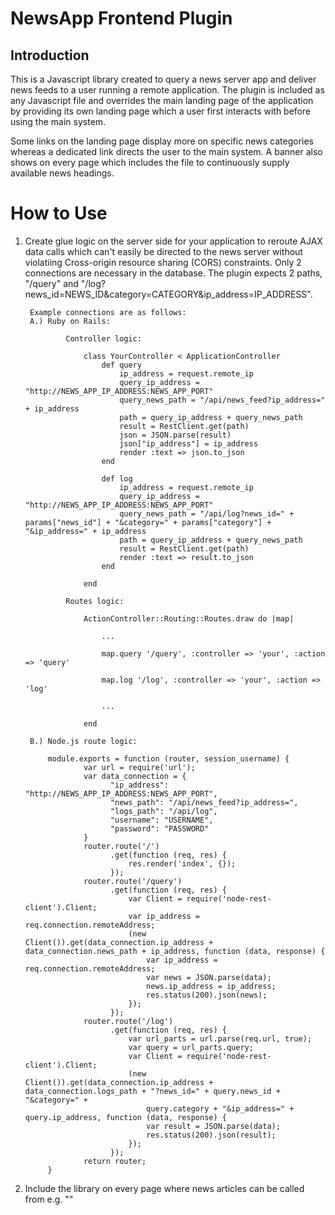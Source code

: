 NewsApp Frontend Plugin
=======================

Introduction
------------
This is a Javascript library created to query a news server app and deliver news
feeds to a user running a remote application. The plugin is included as any 
Javascript file and overrides the main landing page of the application by providing
its own landing page which a user first interacts with before using the main system.

Some links on the landing page display more on specific news categories whereas 
a dedicated link directs the user to the main system. A banner also shows on every
page which includes the file to continuously supply available news headings.

How to Use
==========

1. Create glue logic on the server side for your application to reroute AJAX data 
		calls which can't easily be directed to the news server without violatiing 
		Cross-origin resource sharing (CORS) constraints. Only 2 connections are 
		necessary in the database. The plugin expects 2 paths, "/query" and 
		"/log?news_id=NEWS_ID&category=CATEGORY&ip_address=IP_ADDRESS".
		
		Example connections are as follows:
		A.) Ruby on Rails:
			
				Controller logic:
				
					class YourController < ApplicationController				
						def query		
							ip_address = request.remote_ip			
							query_ip_address = "http://NEWS_APP_IP_ADDRESS:NEWS_APP_PORT"							
							query_news_path = "/api/news_feed?ip_address=" + ip_address
							path = query_ip_address + query_news_path										
							result = RestClient.get(path)									
							json = JSON.parse(result)							
							json["ip_address"] = ip_address												
							render :text => json.to_json
						end
					
						def log
							ip_address = request.remote_ip			
							query_ip_address = "http://NEWS_APP_IP_ADDRESS:NEWS_APP_PORT"							
							query_news_path = "/api/log?news_id=" + params["news_id"] + "&category=" + params["category"] + "&ip_address=" + ip_address
							path = query_ip_address + query_news_path										
							result = RestClient.get(path)										
							render :text => result.to_json
						end
				
					end
					
				Routes logic:
				
					ActionController::Routing::Routes.draw do |map|
					
						...
						
						map.query '/query', :controller => 'your', :action => 'query'
						
						map.log '/log', :controller => 'your', :action => 'log'
						
						...
					
					end
		
		B.) Node.js route logic:
		
			module.exports = function (router, session_username) {
					var url = require('url');
					var data_connection = {
						  "ip_address": "http://NEWS_APP_IP_ADDRESS:NEWS_APP_PORT",
						  "news_path": "/api/news_feed?ip_address=",
						  "logs_path": "/api/log",
						  "username": "USERNAME",
						  "password": "PASSWORD"
					}
					router.route('/')
						  .get(function (req, res) {
						      res.render('index', {});
						  });
					router.route('/query')
						  .get(function (req, res) {						      
						      var Client = require('node-rest-client').Client;
						      var ip_address = req.connection.remoteAddress;
						      (new Client()).get(data_connection.ip_address + data_connection.news_path + ip_address, function (data, response) {
						          var ip_address = req.connection.remoteAddress;
						          var news = JSON.parse(data);
						          news.ip_address = ip_address;
						          res.status(200).json(news);
						      });
						  });
					router.route('/log')
						  .get(function (req, res) {
						      var url_parts = url.parse(req.url, true);
						      var query = url_parts.query;
						      var Client = require('node-rest-client').Client;
						      (new Client()).get(data_connection.ip_address + data_connection.logs_path + "?news_id=" + query.news_id + "&category=" +
						          query.category + "&ip_address=" + query.ip_address, function (data, response) {
						          var result = JSON.parse(data);
						          res.status(200).json(result);
						      });
						  });
					return router;
			}
			
			
		
		
		
2. Include the library on every page where news articles can be called from e.g. "<script src='/javascripts/bannerNews.js' defer></script>"


